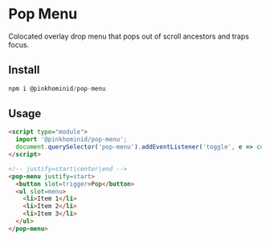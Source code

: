 # Pop Menu

Colocated overlay drop menu that pops out of scroll ancestors and traps focus.

## Install

```js
npm i @pinkhominid/pop-menu
```

## Usage

```html
<script type="module">
  import '@pinkhominid/pop-menu';
  document.querySelector('pop-menu').addEventListener('toggle', e => console.log(e.target.open));
</script>

<!-- justify=start|center|end -->
<pop-menu justify=start>
  <button slot=trigger>Pop</button>
  <ul slot=menu>
    <li>Item 1</li>
    <li>Item 2</li>
    <li>Item 3</li>
  </ul>
</pop-menu>
```
